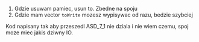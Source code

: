 1. Gdzie usuwam pamiec, usun to. Zbedne na spoju
2. Gdzie mam vector ``toWrite`` mozesz wypisywac od razu, bedzie szybciej

Kod napisany tak aby przeszedl
ASD_7_1 nie dziala i nie wiem czemu, spoj moze miec jakis dziwny IO.